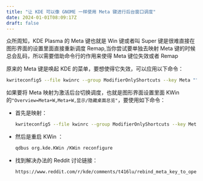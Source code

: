 ```yaml
---
title: "让 KDE 可以像 GNOME 一样使用 Meta 键进行后台窗口调度"
date: 2024-01-01T08:09:17Z
draft: false
---
```


众所周知，KDE Plasma 的 Meta 键也就是 Win 键或者叫 Super 键是很难直接在图形界面的设置里面直接重新调度 Remap,当你尝试要单独去映射 Meta 键的时候总会乱码，所以需要借助命令行的作用来使得 Meta 键位失效或者 Remap

原来的 Meta 键是唤起 KDE 的菜单，要想使得它失效，可以应用以下命令：
```bash
kwriteconfig5 --file kwinrc --group ModifierOnlyShortcuts --key Meta ""
```

如果要将 Meta 映射为激活后台切换调度，也就是图形界面设置里面 KWin 的`"Overview=Meta+W,Meta+W,显示/隐藏桌面总览"`，要使用如下命令：

- 首先是映射：
    ```bash
    kwriteconfig5 --file kwinrc --group ModifierOnlyShortcuts --key Meta "org.kde.kglobalaccel,/component/kwin,,invokeShortcut,Overview"
    ```
    
- 然后是重启 KWin ：
    ```bash
    qdbus org.kde.KWin /KWin reconfigure
    ```

- 找到解决办法的 Reddit 讨论链接：

    ```url
    https://www.reddit.com/r/kde/comments/t416lu/rebind_meta_key_to_open_overview/
    ```

